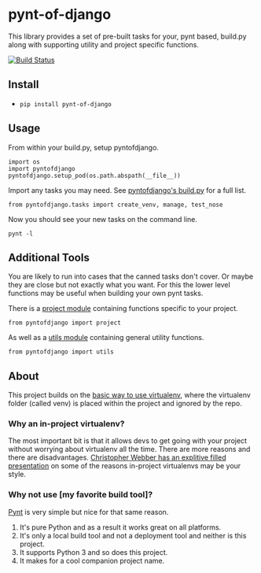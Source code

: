 # pynt-of-django
This library provides a set of pre-built tasks for your, pynt based, build.py along with supporting utility and project specific functions.

[![Build Status](https://travis-ci.org/WimpyAnalytics/pynt-of-django.svg?branch=master)](https://travis-ci.org/WimpyAnalytics/pynt-of-django)

## Install
* `pip install pynt-of-django`

## Usage
From within your build.py, setup pyntofdjango.

```
import os
import pyntofdjango
pyntofdjango.setup_pod(os.path.abspath(__file__))
```

Import any tasks you may need. See [pyntofdjango's build.py](https://github.com/WimpyAnalytics/pynt-of-django/blob/master/build.py) for a full list.
```
from pyntofdjango.tasks import create_venv, manage, test_nose
```

Now you should see your new tasks on the command line.
```
pynt -l
```

## Additional Tools
You are likely to run into cases that the canned tasks don't cover.
Or maybe they are close but not exactly what you want. 
For this the lower level functions may be useful when building your own pynt tasks.

There is a [project module](https://github.com/WimpyAnalytics/pynt-of-django/blob/master/pyntofdjango/project.py) containing functions specific to your project.

```
from pyntofdjango import project
```

As well as a [utils module](https://github.com/WimpyAnalytics/pynt-of-django/blob/master/pyntofdjango/utils.py) containing general utility functions.

```
from pyntofdjango import utils
```


## About
This project builds on the [basic way to use virtualenv](http://docs.python-guide.org/en/latest/dev/virtualenvs/#basic-usage), where the virtualenv folder (called venv) is placed within the project and ignored by the repo.

### Why an in-project virtualenv?
The most important bit is that it allows devs to get going with your project without worrying about virtualenv all the time. There are more reasons and there are disadvantages. [Christopher Webber has an explitive filled presentation](http://pyvideo.org/video/1870/in-project-virtualenvs) on some of the reasons in-project virtualenvs may be your style.

### Why not use [my favorite build tool]?
[Pynt](https://github.com/rags/pynt) is very simple but nice for that same reason.

1. It's pure Python and as a result it works great on all platforms.
2. It's only a local build tool and not a deployment tool and neither is this project.
3. It supports Python 3 and so does this project.
4. It makes for a cool companion project name.
